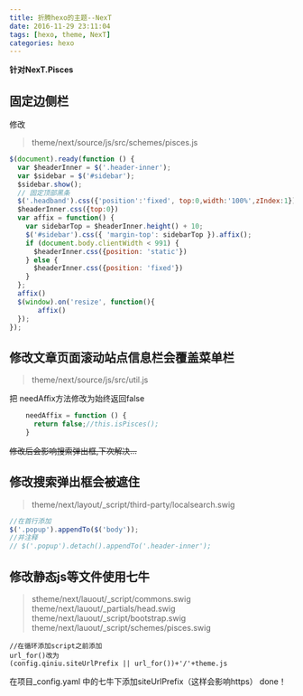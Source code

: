 ```yaml
---
title: 折腾hexo的主题--NexT
date: 2016-11-29 23:11:04
tags: [hexo, theme, NexT]
categories: hexo
---
```

**针对NexT.Pisces**
 ## 固定边侧栏
 修改
 >theme/next/source/js/src/schemes/pisces.js

 ```javascript
 $(document).ready(function () {
   var $headerInner = $('.header-inner');
   var $sidebar = $('#sidebar');
   $sidebar.show();
   // 固定顶部黑条
   $('.headband').css({'position':'fixed', top:0,width:'100%',zIndex:1});
   $headerInner.css({top:0})
   var affix = function() {
     var sidebarTop = $headerInner.height() + 10;
     $('#sidebar').css({ 'margin-top': sidebarTop }).affix();
     if (document.body.clientWidth < 991) {
       $headerInner.css({position: 'static'})
     } else {
       $headerInner.css({position: 'fixed'})
     }
   };
   affix()
   $(window).on('resize', function(){
        affix()
   });
 });
 ```
## 修改文章页面滚动站点信息栏会覆盖菜单栏
>theme/next/source/js/src/util.js

把 needAffix方法修改为始终返回false
```javascript
    needAffix = function () {
      return false;//this.isPisces();
    }
```

~~修改后会影响搜索弹出框,下次解决...~~
## 修改搜索弹出框会被遮住
>theme/next/layout/_script/third-party/localsearch.swig

```javascript
//在首行添加
$('.popup').appendTo($('body'));
//并注释
// $('.popup').detach().appendTo('.header-inner');
```
## 修改静态js等文件使用七牛
> stheme/next/lauout/_script/commons.swig
> theme/next/lauout/_partials/head.swig
> theme/next/lauout/_script/bootstrap.swig
> theme/next/lauout/_script/schemes/pisces.swig

```ejs
//在循环添加script之前添加
url_for()改为
(config.qiniu.siteUrlPrefix || url_for())+'/'+theme.js
```
 在项目_config.yaml 中的七牛下添加siteUrlPrefix（这样会影响https）
done！
